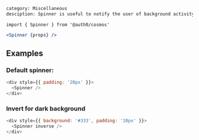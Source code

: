 ```meta
category: Miscellaneous
desciption: Spinner is useful to notify the user of background activity
```

`import { Spinner } from '@auth0/cosmos'`

```jsx
<Spinner {props} />
```

## Examples

### Default spinner:

```js
<div style={{ padding: '20px' }}>
  <Spinner />
</div>
```

### Invert for dark background

```js
<div style={{ background: '#333', padding: '20px' }}>
  <Spinner inverse />
</div>
```
